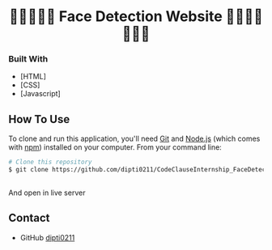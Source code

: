 <!-- Please update value in the {}  -->

<h1 align="center">🚀🚀👨🏼‍💻 Face Detection Website 👨🏽‍💻🚀🚀🔥🔥</h1>


### Built With

<!-- This section should list any major frameworks that you built your project using. Here are a few examples.-->

- [HTML]
- [CSS]
- [Javascript]


## How To Use

<!-- Example: -->

To clone and run this application, you'll need [Git](https://git-scm.com) and [Node.js](https://nodejs.org/en/download/) (which comes with [npm](http://npmjs.com)) installed on your computer. From your command line:

```bash
# Clone this repository
$ git clone https://github.com/dipti0211/CodeClauseInternship_FaceDetection.git
  
```
And open in live server


## Contact

- GitHub [dipti0211](https://github.com/dipti0211)

